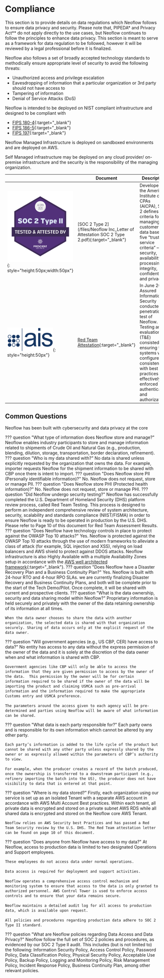 # Compliance

This section is to provide details on data regulations which Neoflow follows to ensure data privacy and security. Please note that, PIPEDA* and Privacy Act** do not apply directly to the use cases, but Neoflow continues to follow the principles to enhance data privacy. This section is meant to serve as a framework for data regulation to be followed, however it will be reviewed by a legal professional before it is finalized.

Neoflow also follows a set of broadly accepted technology standards to methodically ensure appropriate level of security to avoid the following threats:

* Unauthorized access and privilege escalation
* Eavesdropping of information that a particular organization or 3rd party should not have access to
* Tampering of information
* Denial of Service Attacks (DoS)

Neoflow is intended to be deployed on NIST compliant infrastructure and designed to be compliant with

* [FIPS 180-4](https://csrc.nist.gov/publications/detail/fips/180/4/final){:target="_blank"}
* [FIPS 186-5](https://csrc.nist.gov/publications/detail/fips/186/5/draft){:target="_blank"}
* [FIPS 197](https://csrc.nist.gov/publications/detail/fips/197/final){:target="_blank"}

Neoflow Managed Infrastructure is deployed on sandboxed environments and are deployed on AWS.

Self Managed infrastructure may be deployed on any cloud provider/ on-premise infrastructure and the security is the responsibility of the managing organization.

|     | Document      | Description                          |
| ----------- | ----------- | ------------------------------------ |
| ![SOC 2](images/SOC-2-logo.png){: style="height:50px;width:50px"} | [SOC 2 Type 2](/files/Neoflow Inc_Letter of Attestation SOC 2 Type 2.pdf){:target="_blank"}       | Developed by the American Institute of CPAs (AICPA), SOC 2 defines criteria for managing customer data based on five “trust service criteria” — security, availability, processing integrity, confidentiality and privacy.  |
| ![SAIS](images/ais-logo.png){: style="height:50px"}|[Red Team Attestation](/files/Attestation-Neoflow-FINAL.pdf){:target="_blank"}       | In June 2024, Assured Information Security conducted a penetration test of Neoflow. Testing and evaluation (T&E) consisted of ensuring that systems were configured consistently with best practices and effectively enforced authentication and authorization.  |

## Common Questions

Neoflow has been built with cybersecurity and data privacy at the core

??? question "What type of information does Neoflow store and manage?"
    Neoflow enables industry participants to store and manage information related to shipments of Crude Oil and Natural Gas (e.g., production, blending, dilution, storage, transportation, border declaration, refinement).
??? question "Who is my data shared with?"
    No data is shared unless explicitly requested by the organization that owns the data. For example, importer requests Neoflow for the shipment information to be shared with CBP once there is intent to import.
??? question "Does Neoflow store PII (Personally identifiable information)?"
    No. Neoflow does not request, store or manage PII.
??? question "Does Neoflow store PHI (Protected health information)?"
    No. Neoflow does not request, store or manage PHI.
??? question "Did Neoflow undergo security testing?"
    Neoflow has successfully completed the U.S. Department of Homeland Security (DHS) platform review process, called Red Team Testing. This process is designed to perform an independent comprehensive review of system architecture, security, scalability and standards compliance (NIIST/FISMA) in order to ensure Neoflow is ready to be operated in production by the U.S. DHS. Please refer to Page 10 of this document for Red Team Assessment Results.
??? question "Does Neoflow have technology controls in place to protect against the OWASP Top 10 attacks?"
    Yes. Neoflow is protected against the OWASP Top 10 attacks through the use of modern frameworks to alleviate a class of attack (for example, SQL injection and XSS), relying on load balancers and AWS shield to protect against DDOS attacks. Neoflow infrastructure is also Highly Available with a multiple Availability Zones setup in accordance with the [AWS well architected framework](https://aws.amazon.com/architecture/well-architected/){:target="_blank"}.
??? question "Does Neoflow have a Disaster Recovery Plan and a Business Continuity Plan?"
    Yes. Neoflow is built with 24-hour RTO and 4-hour RPO SLAs. we are currently finalizing  Disaster Recovery and Business Continuity Plans, and both will be complete prior to the start of the Tech Demo/Pilot. Once complete, it will be shared with current and prospective clients.
??? question "What is the data ownership, security and data sharing model within Neoflow?"
    Proprietary information is held securely and privately with the owner of the data retaining ownership of its information at all times.

    When the data owner chooses to share the data with another organization, the selected data is shared with that organization securely. Sharing of data occurs only at the explicit request of the data owner.
??? question "Will government agencies (e.g., US CBP, CER) have access to data?"
    No entity has access to any data without the express permission of the owner of the data and it is solely at the discretion of the data owner when and what information is shared with CBP.

    Government agencies like CBP will only be able to access the information that they are given permission to access by the owner of the data.  This permission by the owner will be for certain information required to be shared if the owner of the data will be importing the product and claiming USMCA such as pre-arrival information and the information required to make the appropriate Customs entry and USMCA preference.
    
    The parameters around the access given to each agency will be pre-determined and parties using Neoflow will be aware of what information can be shared.
??? question "What data is each party responsible for?"
    Each party owns and is responsible for its own information which cannot be altered by any other party.
    
    Each party’s information is added to the life cycle of the product but cannot be shared with any other party unless expressly shared by the owner or as expressly allowed within the parameters of CBP’s authority to view.
    
    For example, when the producer creates a record of the batch produced, once the ownership is transferred to a downstream participant (e.g., refinery importing the batch into the US), the producer does not have visibility to data that is entered at that point.
??? question "Where is my data stored?"
    Firstly, each organization using our service is set up as an isolated Tenant with a separate AWS account in accordance with AWS Multi Account Best practices. Within each tenant, all private data is encrypted and stored on a private subnet AWS RDS while all shared data is encrypted and stored on the Neoflow core AWS Tenant.
    
    Neoflow relies on AWS Security best Practices and has passed a Red Team Security review by the U.S. DHS. The Red Team attestation letter can be found on page 10 of this document.
??? question "Does anyone from Neoflow have access to my data?"
    At Neoflow, access to production data is limited to two designated Operations and Support employees.
    
    These employees do not access data under normal operations.
    
    Data access is required for deployment and support activities.
    
    Neoflow operates a comprehensive access control mechanism and monitoring system to ensure that access to the data is only granted to authorized personnel. AWS Control Tower is used to enforce access controls and to ensure that your data remains secure.
    
    Neoflow maintains a detailed audit log for all access to production data, which is available upon request.
    
    All policies and procedures regarding production data adhere to SOC 2 Type II standard.
??? question "What are Neoflow policies regarding Data Access and Data Privacy?"
    Neoflow follow the full set of SOC 2 policies and procedures, as evidenced by our SOC 2 Type II audit. This includes (but is not limited to) the following: Information Security Policy, Access Control Policy, Password Policy, Data Classification Policy, Physical Security Policy, Acceptable Use Policy, Backup Policy, Logging and Monitoring Policy, Risk Management Policy, Incident Response Policy, Business Continuity Plan, among other relevant policies.



